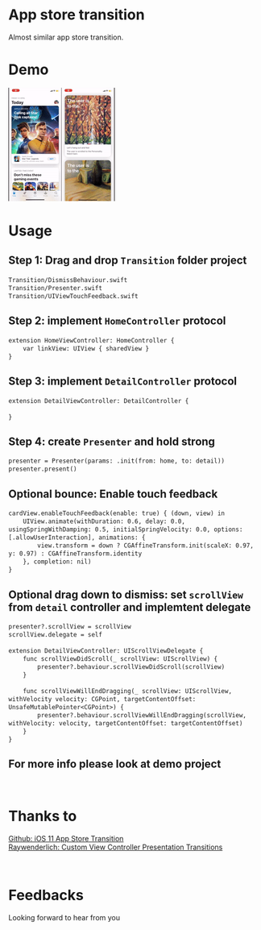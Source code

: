 # App store transition
Almost similar app store transition.
<br/>

# Demo
![alt tag](https://github.com/chanonly123/app-store-transition/raw/master/demo2.gif)
<br/>

# Usage

## Step 1: Drag and drop `Transition` folder project
```
Transition/DismissBehaviour.swift
Transition/Presenter.swift
Transition/UIViewTouchFeedback.swift
```

## Step 2: implement `HomeController` protocol

```
extension HomeViewController: HomeController {
    var linkView: UIView { sharedView }
}
```

## Step 3: implement `DetailController` protocol

```
extension DetailViewController: DetailController {

}
```
## Step 4: create `Presenter` and hold strong
```
presenter = Presenter(params: .init(from: home, to: detail))
presenter.present()
```
## Optional bounce: Enable touch feedback
```
cardView.enableTouchFeedback(enable: true) { (down, view) in
    UIView.animate(withDuration: 0.6, delay: 0.0, usingSpringWithDamping: 0.5, initialSpringVelocity: 0.0, options: [.allowUserInteraction], animations: {
        view.transform = down ? CGAffineTransform.init(scaleX: 0.97, y: 0.97) : CGAffineTransform.identity
    }, completion: nil)
}
```
## Optional drag down to dismiss: set `scrollView` from `detail` controller and implemtent delegate
```
presenter?.scrollView = scrollView
scrollView.delegate = self

extension DetailViewController: UIScrollViewDelegate {
    func scrollViewDidScroll(_ scrollView: UIScrollView) {
        presenter?.behaviour.scrollViewDidScroll(scrollView)
    }

    func scrollViewWillEndDragging(_ scrollView: UIScrollView, withVelocity velocity: CGPoint, targetContentOffset: UnsafeMutablePointer<CGPoint>) {
        presenter?.behaviour.scrollViewWillEndDragging(scrollView, withVelocity: velocity, targetContentOffset: targetContentOffset)
    }
}

```
## For more info please look at demo project

<br/>

# Thanks to
[Github: iOS 11 App Store Transition](https://github.com/aunnnn/AppStoreiOS11InteractiveTransition)
<br/>
[Raywenderlich: Custom View Controller Presentation Transitions](https://www.raywenderlich.com/2925473-ios-animation-tutorial-custom-view-controller-presentation-transitions)

<br/>

# Feedbacks
Looking forward to hear from you